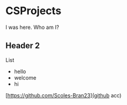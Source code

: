 # CSProjects

I was here. Who am I?

## Header 2

List
- hello
- welcome
- hi

[https://github.com/Scoles-Bran23](github acc)
